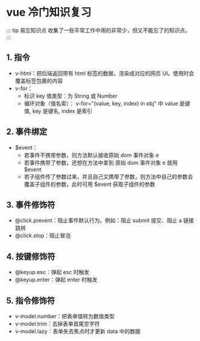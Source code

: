 # vue 冷门知识复习

::: tip 易忘知识点
收集了一些平常工作中用的非常少，但又不能忘了的知识点。
:::

## 1. 指令
- v-html：把后端返回带有 html 标签的数据，渲染成对应的网页 UI。使用时会覆盖标签包裹的内容
- v-for：
    - 标识 key 值类型：为 String 或 Number
    - 循环对象（值名索）：
    v-for="(value, key, index) in obj" 中 value 是键值, key 是键名, index 是索引

## 2. 事件绑定
- $event：
    - 若事件不携带参数，则方法默认接收原始 dom 事件对象 e
    - 若事件携带了参数，还想在方法中拿到 原始 dom 事件对象 e 就用 $event
    - 若子组件传了参数过来，并且自己又携带了参数，则方法中自己的参数会覆盖子组件的参数，此时可用 $event 获取子组件的参数

## 3. 事件修饰符
- @click.prevent：阻止事件默认行为。例如：阻止 submit 提交、阻止 a 链接跳转
- @click.stop：阻止冒泡

## 4. 按键修饰符
- @keyup.esc：弹起 esc 时触发
- @keyup.enter：弹起 enter 时触发

## 5. 指令修饰符
- v-model.number：把表单值转为数值类型
- v-model.trim：去掉表单首尾空字符
- v-model.lazy：表单失去焦点时才更新 data 中的数据